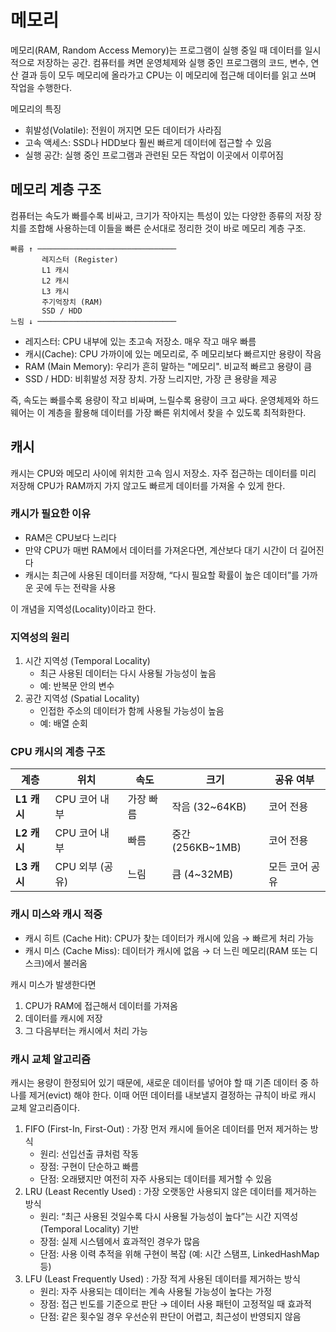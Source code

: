 # 메모리
메모리(RAM, Random Access Memory)는 프로그램이 실행 중일 때 데이터를 일시적으로 저장하는 공간. 컴퓨터를 켜면 운영체제와 실행 중인 프로그램의 코드, 변수, 연산 결과 등이 모두 메모리에 올라가고 CPU는 이 메모리에 접근해 데이터를 읽고 쓰며 작업을 수행한다.

메모리의 특징
- 휘발성(Volatile): 전원이 꺼지면 모든 데이터가 사라짐
- 고속 액세스: SSD나 HDD보다 훨씬 빠르게 데이터에 접근할 수 있음
- 실행 공간: 실행 중인 프로그램과 관련된 모든 작업이 이곳에서 이루어짐

## 메모리 계층 구조
컴퓨터는 속도가 빠를수록 비싸고, 크기가 작아지는 특성이 있는 다양한 종류의 저장 장치를 조합해 사용하는데 이들을 빠른 순서대로 정리한 것이 바로 메모리 계층 구조.

```text
빠름 ↑ ───────────────────────────────  
       레지스터 (Register)  
       L1 캐시  
       L2 캐시  
       L3 캐시  
       주기억장치 (RAM)  
       SSD / HDD  
느림 ↓ ───────────────────────────────  
```
- 레지스터: CPU 내부에 있는 초고속 저장소. 매우 작고 매우 빠름
- 캐시(Cache): CPU 가까이에 있는 메모리로, 주 메모리보다 빠르지만 용량이 작음
- RAM (Main Memory): 우리가 흔히 말하는 "메모리". 비교적 빠르고 용량이 큼
- SSD / HDD: 비휘발성 저장 장치. 가장 느리지만, 가장 큰 용량을 제공

즉, 속도는 빠를수록 용량이 작고 비싸며, 느릴수록 용량이 크고 싸다. 운영체제와 하드웨어는 이 계층을 활용해 데이터를 가장 빠른 위치에서 찾을 수 있도록 최적화한다.

## 캐시
캐시는 CPU와 메모리 사이에 위치한 고속 임시 저장소. 자주 접근하는 데이터를 미리 저장해 CPU가 RAM까지 가지 않고도 빠르게 데이터를 가져올 수 있게 한다.

### 캐시가 필요한 이유
- RAM은 CPU보다 느리다
- 만약 CPU가 매번 RAM에서 데이터를 가져온다면, 계산보다 대기 시간이 더 길어진다
- 캐시는 최근에 사용된 데이터를 저장해, “다시 필요할 확률이 높은 데이터”를 가까운 곳에 두는 전략을 사용

이 개념을 지역성(Locality)이라고 한다.

### 지역성의 원리
1. 시간 지역성 (Temporal Locality)
    - 최근 사용된 데이터는 다시 사용될 가능성이 높음
    - 예: 반복문 안의 변수
2. 공간 지역성 (Spatial Locality)
    - 인접한 주소의 데이터가 함께 사용될 가능성이 높음
    - 예: 배열 순회

### CPU 캐시의 계층 구조
| 계층        | 위치          | 속도    | 크기              | 공유 여부    |
| --------- | ----------- | ----- | --------------- | -------- |
| **L1 캐시** | CPU 코어 내부   | 가장 빠름 | 작음 (32\~64KB)   | 코어 전용    |
| **L2 캐시** | CPU 코어 내부   | 빠름    | 중간 (256KB\~1MB) | 코어 전용    |
| **L3 캐시** | CPU 외부 (공유) | 느림    | 큼 (4\~32MB)     | 모든 코어 공유 |

### 캐시 미스와 캐시 적중
- 캐시 히트 (Cache Hit): CPU가 찾는 데이터가 캐시에 있음 → 빠르게 처리 가능
- 캐시 미스 (Cache Miss): 데이터가 캐시에 없음 → 더 느린 메모리(RAM 또는 디스크)에서 불러옴

캐시 미스가 발생한다면
1. CPU가 RAM에 접근해서 데이터를 가져옴
2. 데이터를 캐시에 저장
3. 그 다음부터는 캐시에서 처리 가능

### 캐시 교체 알고리즘
캐시는 용량이 한정되어 있기 때문에, 새로운 데이터를 넣어야 할 때 기존 데이터 중 하나를 제거(evict) 해야 한다. 이때 어떤 데이터를 내보낼지 결정하는 규칙이 바로 캐시 교체 알고리즘이다.

1. FIFO (First-In, First-Out) : 가장 먼저 캐시에 들어온 데이터를 먼저 제거하는 방식
   - 원리: 선입선출 큐처럼 작동
   - 장점: 구현이 단순하고 빠름
   - 단점: 오래됐지만 여전히 자주 사용되는 데이터를 제거할 수 있음
2. LRU (Least Recently Used) : 가장 오랫동안 사용되지 않은 데이터를 제거하는 방식
   - 원리: “최근 사용된 것일수록 다시 사용될 가능성이 높다”는 시간 지역성(Temporal Locality) 기반
   - 장점: 실제 시스템에서 효과적인 경우가 많음
   - 단점: 사용 이력 추적을 위해 구현이 복잡 (예: 시간 스탬프, LinkedHashMap 등)
3. LFU (Least Frequently Used) : 가장 적게 사용된 데이터를 제거하는 방식
   - 원리: 자주 사용되는 데이터는 계속 사용될 가능성이 높다는 가정
   - 장점: 접근 빈도를 기준으로 판단 → 데이터 사용 패턴이 고정적일 때 효과적
   - 단점: 같은 횟수일 경우 우선순위 판단이 어렵고, 최근성이 반영되지 않음